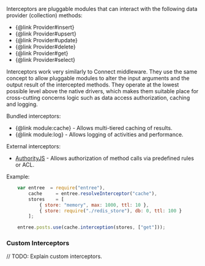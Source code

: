 Interceptors are pluggable modules that can interact with the following data provider (collection) methods:

 - {@link Provider#insert}
 - {@link Provider#upsert}
 - {@link Provider#update}
 - {@link Provider#delete}
 - {@link Provider#get}
 - {@link Provider#select}

Interceptors work very similarly to Connect middleware. They use the same concept to allow pluggable
modules to alter the input arguments and the output result of the intercepted methods.
They operate at the lowest possible level above the native drivers, which makes them suitable place for cross-cutting concerns
logic such as data access authorization, caching and logging.

Bundled interceptors:

 - {@link module:cache} - Allows multi-tiered caching of results.
 - {@link module:log}   - Allows logging of activities and performance.

External interceptors:

 - [AuthorityJS](http://rabchev.github.io/authority/) - Allows authorization of method calls via predefined rules or ACL.

Example:
```javascript
    var entree  = require("entree"),
        cache     = entree.resolveInterceptor("cache"),
        stores    = [
            { store: "memory", max: 1000, ttl: 10 },
            { store: require("./redis_store"), db: 0, ttl: 100 }
        ];

    entree.posts.use(cache.interception(stores, ["get"]));
```

### Custom Interceptors

// TODO: Explain custom interceptors.

